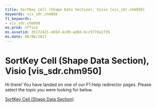 ```yaml
---
title: SortKey Cell (Shape Data Section), Visio [vis_sdr.chm950]
keywords: vis_sdr.chm950
f1_keywords:
- vis_sdr.chm950
ms.prod: office
ms.assetid: 35172421-e65d-4c89-ad8d-6cc577da1739
ms.date: 06/08/2017
---
```



# SortKey Cell (Shape Data Section), Visio [vis_sdr.chm950]

Hi there! You have landed on one of our F1 Help redirector pages. Please select the topic you were looking for below.

[SortKey Cell (Shape Data Section)](http://msdn.microsoft.com/library/67fa5389-f0b9-a9db-8d19-9b16e256dfa3%28Office.15%29.aspx)


